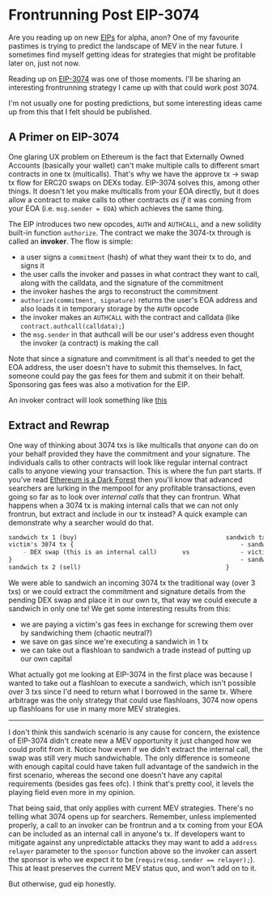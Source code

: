 # Frontrunning Post EIP-3074

Are you reading up on new [EIPs](https://eips.ethereum.org/all) for alpha, anon? One of my favourite pastimes is trying to predict the landscape of MEV in the near future. I sometimes find myself getting ideas for strategies that might be profitable later on, just not now.

Reading up on [EIP-3074](https://eips.ethereum.org/EIPS/eip-3074) was one of those moments. I'll be sharing an interesting frontrunning strategy I came up with that could work post 3074.

I'm not usually one for posting predictions, but some interesting ideas came up from this that I felt should be published.

## A Primer on EIP-3074

One glaring UX problem on Ethereum is the fact that Externally Owned Accounts (basically your wallet) can't make multiple calls to different smart contracts in one tx (multicalls). That's why we have the approve tx -> swap tx flow for ERC20 swaps on DEXs today. EIP-3074 solves this, among other things. It doesn't let you make multicalls from your EOA directly, but it does allow a contract to make calls to other contracts *as if* it was coming from your EOA (i.e. `msg.sender = EOA`) which achieves the same thing.

The EIP introduces two new opcodes, `AUTH` and `AUTHCALL`, and a new solidity built-in function `authorize`. The contract we make the 3074-tx through is called an **invoker**. The flow is simple:

- a user signs a `commitment` (hash) of what they want their tx to do, and signs it
- the user calls the invoker and passes in what contract they want to call, along with the calldata, and the signature of the commitment
- the invoker hashes the args to reconstruct the commitment
- `authorize(commitment, signature)` returns the user's EOA address and also loads it in temporary storage by the `AUTH` opcode
- the invoker makes an `AUTHCALL` with the contract and calldata (like `contract.authcall(calldata);`)
- the `msg.sender` in that authcall will be our user's address even thought the invoker (a contract) is making the call

Note that since a signature and commitment is all that's needed to get the EOA address, the user doesn't have to submit this themselves. In fact, someone could pay the gas fees for them and submit it on their behalf. Sponsoring gas fees was also a motivation for the EIP.

An invoker contract will look something like [this](https://twitter.com/lightclients/status/1371911261001183232)

## Extract and Rewrap

One way of thinking about 3074 txs is like multicalls that *anyone* can do on your behalf provided they have the commitment and your signature. The individuals calls to other contracts will look like regular internal contract calls to anyone viewing your transaction. This is where the fun part starts. If you've read [Ethereum is a Dark Forest](https://www.paradigm.xyz/2020/08/ethereum-is-a-dark-forest/) then you'll know that advanced searchers are lurking in the mempool for any profitable transactions, even going so far as to look over *internal calls* that they can frontrun. What happens when a 3074 tx is making internal calls that we can not only frontrun, but extract and include in our tx instead? A quick example can demonstrate why a searcher would do that.

```md
sandwich tx 1 (buy)                                         sandwich tx {
victim's 3074 tx {                                              - sandwich buy
    - DEX swap (this is an internal call)       vs              - victim's DEX swap (that we extracted)
}                                                               - sandwich sell
sandwich tx 2 (sell)                                        }
```

We were able to sandwich an incoming 3074 tx the traditional way (over 3 txs) or we could extract the commitment and signature details from the pending DEX swap and place it in our own tx, that way we could execute a sandwich in only one tx! We get some interesting results from this:

- we are paying a victim's gas fees in exchange for screwing them over by sandwiching them (chaotic neutral?)
- we save on gas since we're executing a sandwich in 1 tx
- we can take out a flashloan to sandwich a trade instead of putting up our own capital

What actually got me looking at EIP-3074 in the first place was because I wanted to take out a flashloan to execute a sandwich, which isn't possible over 3 txs since I'd need to return what I borrowed in the same tx. Where arbitrage was the only strategy that could use flashloans, 3074 now opens up flashloans for use in many more MEV strategies.

---

I don't think this sandwich scenario is any cause for concern, the existence of EIP-3074 didn't create new a MEV opportunity it just changed how we could profit from it. Notice how even if we didn't extract the internal call, the swap was still very much sandwichable. The only difference is someone with enough capital could have taken full advantage of the sandwich in the first scenario, whereas the second one doesn't have any capital requirements (besides gas fees ofc). I think that's pretty cool, it levels the playing field even more in my opinion.

That being said, that only applies with current MEV strategies. There's no telling what 3074 opens up for searchers. Remember, unless implemented properly, a call to an invoker can be frontrun and a tx coming from your EOA can be included as an internal call in anyone's tx. If developers want to mitigate against any unpredictable attacks they may want to add a `address relayer` parameter to the `sponsor` function above so the invoker can assert the sponsor is who we expect it to be (`require(msg.sender == relayer);`). This at least preserves the current MEV status quo, and won't add on to it.

But otherwise, gud eip honestly.
